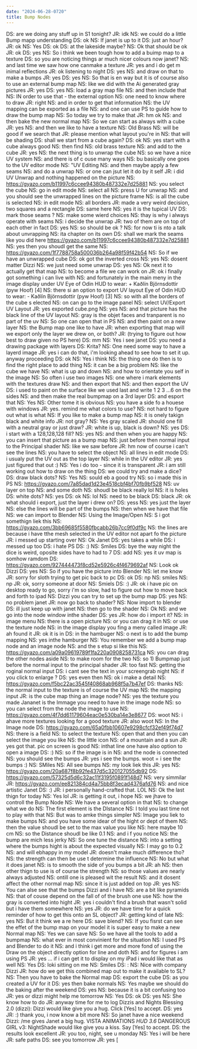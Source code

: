 ```yaml
---
date: "2024-06-28-0720"
title: Bump Nodes
---
```


DS: are we doing any stuff up in S1 tonight?
JR: idk
NS: we could  do a little  Bump mapp understanding
DS: ok
NS: If janet is  up  to it
DS: just an hour?
JR: ok
NS: Yes
DS: ok
DS: at the lakeside maybe?
NS: Ok that  should be  ok
JR: ok
DS: yes
NS: So i  think we  been tough  how  to add a  buimp map  to a texture
DS: so you are noticing things ar much nicer colours now janet?
NS: and last time we saw how  one canmake a texture
JR: yes and i do get m inimal reflections
JR: ok listening to night
DS: yes
NS: and  draw on that to make a  bumps
JR: yes
DS: yes
NS: So that is  en  way but  it is  of course also to  use an external bump map
NS: like we did with the  Ai generated gray  pictures
JR: yes
DS: yes
NS: load a  gray  map  file
NS: and then include that
NS: IN order to use that  - the  external  option
NS: one  need to know where to draw
JR: right
NS: and in order to get that information
NS: the UV mapping  can be exported as a  file
NS: and one can use PS to  guide how  to draw the  bump map
NS: So today we try  to make that
JR: hm ok
NS: and then  bake the  new normal map
NS: So we  can start  as always  with a  cube
JR: yes
NS: and then  we like to have a texture
NS: Old Brass
NS: will be  good  if we search that
JR: please mention what layout you're in
NS: that will be  shading
DS: shall we start from a cube again?
DS: ok
NS: yes  start with a  cube  always  good
NS: then  find
NS: old brass texture
NS: and add to the  cube
JR: yes
NS: the  next thing is  to  unwrap the  cube
NS: so we have a  nice UV  system
NS: and there is  of c ouse many  ways
NS: bu  basically one goes to the  UV editor mode
NS: "UV Editing
NS: and then maybe apply a  few seams
NS: and  do a unwrap
NS: or  one can  jsut  let  it  do by  it  self
JR: i did UV Unwrap and nothing happened on the picture
NS: https://gyazo.com/b11997c6ccee94380b487332e7d25881
NS: you  select the  cube
NS: go in  edit mode
NS: select all
NS: press U for  unwrap
NS: and you should see the  unwrapped lines on the picture frame
NS: is all  the  cube is  selected
NS: in edit mode
NS: all borders
JR: made a very weird decision, two squares and a rectangle
DS: same here
NS: yes it is   the  tupical UV
DS: mark those seams ?
NS: make some  wierd choices
NS: thay  is  why  i always  operate with seams
NS: i  decide the  unwrap
JR: two of them are on top of each other in fact
DS: yes
NS: so  should  be  ok ?
NS: for  now  ti is  nto a  talk about  unvrapping
NS: ita  chapter on its  own
DS: shall we mark the seams like you did here https://gyazo.com/b11997c6ccee94380b487332e7d25881
NS: yes then you shoudl  get the  same
NS: https://gyazo.com/1f7788758a500036b264a98f59f42b54
NS: So if we have an  unwrapped cube
DS: ok got the inverted cross
NS: yes
NS: dosent matter  Dizzi
NS: we just need some  unwrap
DS: yes
NS: Ok next it  to actually  get that map
NS: to become a  file we can work  on
JR: ok i finally got something i can live with
NS: and fortunately  in the main meny  in the  image  display  under UV
Eye of Odin HUD to wear: + Kaðlín Björnsdottir (pyw Hoof)  [4]
NS: there si an  option to export  UV layout
Eye of Odin HUD to wear: - Kaðlín Björnsdottir (pyw Hoof)  [3]
NS: so with all the  borders of the  cube s elected
NS: on can go  to the  image  panel
NS: select UV/Export UV Layout
JR: yes exported cube.png
NS: yes
NS: and that  picture has the  black line  of the  UV layout
NS: gray is  the objet  faces and tranparent is  no  part of the  uv
NS: So one can open that in PS
NS: and then paint on a  new layer
NS: the  Bump map  one like to  have
JR: when exporting that map will we export only the layer we drew on, or both?
JR: (trying to figure out how best to draw given no PS here)
DS: mm
NS: Yes i see janet
DS: you need a drawing package with layers
DS: Krita?
NS: One  need some  way to  have a layerd image
JR: yes i can do that, i'm looking ahead to see how to set it up. anyway proceeding
DS: ok
NS: Yes i  think
NS: the  thing  one  do then is  to find the  right place to add thing
NS: it  can be a  big problem
NS: like the  cube  we have
NS: what is  up and  down
NS: and how  to  orientate  you self in the  image
NS: So often i  use  two  images
NS: one where  i mark  elements with the  textures draw
NS: and then export  that
NS: and then export the  UV
DS: i used to paint on the surface like we used last and write 1 2 3 ...6 on the sides
NS: and then  make the  real bumpmap  on a  3rd layer
DS: and esport that
NS: Yes
NS: Other  tome it is  obvious
NS: you have a  side fo a  houese with  windows
JR: yes. remind me what colors to use?
NS: not  hard to  figure out  what is  what
NS: If you like to make a bump map
NS: it is  onely  takign  black  and  white  info
JR: not gray?
NS: Yes  gray scaled
JR: should one fill with a neutral gray or just draw?
JR: white is up, black is down?
NS: yes
DS: i start with a 128,128,128 fill?
NS: yes
NS: and then  when you are happy
NS: you can insert that picture as a bump map
NS: just before then  normal input to the  Principal shader
NS: like we saw  before
JR: hm now of course i can't see the lines
NS: you have to select the  object
NS: all lines in  edit mode
DS: i usualy put the UV out as the top layer
NS: while  in the  UV  editor
JR: yes just figured that out :)
NS: Yes i  do  too - since it is  transparent
JR: i am still working out how to draw on the thing
DS: we could try and make a dice?
DS: draw black dots?
NS: Yes
NS: sould  eb  a  good try
NS: so i made this  in PS
NS: https://gyazo.com/7a85dad1d23e4518cbf4bf70fb9bf528
NS: uv layer on top
NS: and some  doth
NS: shoudl be  black  really  lol
NS: it is  holes
DS: white dots?
NS: yes
DS: ok
NS: lol
NS: need to be  black
DS: black
JR: ok what should i export, just the layer i drew on?
DS: yess
NS: yes  just the layer
NS: else the lines  will be part of the  bumps
NS: then  when we have that file
NS: we can import to Blender
NS: Using the  Image/Open
NS: S  i got  somethign liek this
NS: https://gyazo.com/3bb69685f5580fbcabb26b7cc9f0df9c
NS: the lines are because i have tthe  mesh selected in the  UV  editor  not  apart fo the picture
JR: i messed up starting over
NS: Ok  Janet
DS: yes takes a while
DS: i messed up too
DS: i hate PS
DS: :)
NS: Smiles
DS: bye the way night the dice is weird, oposite sides have to had to 7
DS: add
NS: yes it  uv map  is   somhow  ramdom
DS: https://gyazo.com/927444473f8cd52e5926c4f4679692af
NS: Look ok  Dizzi
DS: yes
NS: So  if  you have the picture into  Blender
NS: let me know
JR: sorry for sloth trying to get pic back to pc
DS: ok
DS: np
NS: smiles
NS: np
JR: ok, sorry someone at door
NS: Smiels
DS: :)
JR: ok i have pic on desktop ready to go, sorry i'm so slow, had to figure out how to move back and forth to ipad
NS: Dizzi  you can  try to set  up the  bump map
DS: yes
NS: no problem  janet
JR: now go back to shader?
NS: Now  import to blender
DS: ill just keep up with janet
NS: then go to the  shader
NS: Ok
NS: and we  go  into the  node  window  inthe  shader
DS: yes
JR: how do i import it?
NS: in image menu
NS: there is a  open  picture
NS: or  you can drag it  in
NS: or  use the  texture node
NS: in the  image  display   you   fing a meny  called image
JR: ah found it
JR: ok it is in
DS: in the hambuger
NS: o  next is  to add the  bump  mapping
NS: yes inthe  hamburger
NS: You  remember we  add a bump map node and an image  node
NS: and the s etup  si like  this
NS: https://gyazo.com/a09a09619789f1fa220a0908258731ca
NS: you can drag the  other nodes aside
NS: to make  room for the   two
NS: so 1)  Bumpmap  just before the  normal  input to the  principal shader
JR: too fast
NS: getting the  roginal normal input
DS: i cant see the text in your screengrab night
NS: if you click to enlarge ?
DS: yes even then
NS: ok i make a detail
NS: https://gyazo.com/f5bc22ac3545f40868ab968f5a7b47ef
DS: thanks
NS: the normal  input to the texture is  of course the  UV  map
NS: the  mapping input
JR: is the cube map thing an image node?
NS: yes the  texture  you made Jananet is  the  Immage  you need to  have in the  image  node
NS: so you can select  from the  node the  image  to  use
NS: https://gyazo.com/4f7dd61179604eac0e530ba14e3e8677
DS: woot
NS: i ahave more textures  looking for a  good  texture
JR: also woot
NS: In the  Image node
DS: https://gyazo.com/65a0fbb10607e9298cfcf32ef49f74d7
NS: there is a  field
NS: to select the  texture
NS: open that and then you can select the  image  you  like
NS: the little  icon
NS: of a mountain and a  sun
JR: yes got that. pic on screen is good
NS: inthat line  one have  also  option to  open a  image
DS: :)
NS: so  if  the  image is  in
NS: and the node is  connected
NS: you  should  see the  bumps
JR: yes i see the bumps. woot = i see the bumps :)
NS: SMiles
NS: All see  bumps
NS: my look liek  this
JR: yes
NS: https://gyazo.com/20a687f8b92fe437d5c320127055db92
DS: https://gyazo.com/57325d5d6c32ac11f3195f0891f148d7
NS: very  simmilar
JR: https://gyazo.com/ee821384cd4a75bb8f3ecad4376afd76
NS: and  nice artistic  Janet
DS: :)
JR: i personally hand-crafted that. LOL
NS: Ok  the last thign for  today
NS: Yes lol
JR: is getting it out, i hope
NS: we jhave to  controll the Bump Node
NS: We have a several option in that
NS: to change  what we  do
NS: The first element is the DIstance
NS: I  told you last time not to play  with  that
NS: But was to amke  things  simpler
NS: Image you liek to make  bumps
NS: and you have some idear of the  hight  or dept of  them
NS: then the value shoudl be set to the max value  you  like
NS: here maybe  10 cm
NS: so the  Distance shoudl be like  0.1
NS: and i f you notice
NS: the bump are mich  less jerky
NS: So  one  tune  the  distance
NS: into a setting where the  bumps  hight  is  about  the  expected visually
NS: I may  go to  0.2
NS: and will ebhappy  in my  model
JR: doesn't make much difference tho?
NS: the  strength  can then  be  use t  determine  the  influence
NS: No but  what it  does  janet
NS: is  to smooth  the  side of  you  bumps a bit
JR: ah
NS: then other thign to use is of course the  strength
NS: so  those  values are nearly always  adjusted
NS: ontill one  is pleased wit the  result
NS: and it  dosent affect the  other normal map
NS: since it is  just added on  top
JR: yes
NS: You can alse see that the bumps  Dizzi and  i have
NS: are a bit like  pyramids
NS: that of couse depend on the  fall of  of the  brush one  use
NS: how the  gray is converted into hight
JR: yes i couldn't find a brush that wasn't solid but i have them somewhere
NS: yes
JR: do we have time for a quick reminder of how to get this onto an SL object?
JR: getting kind of late
NS: yes
NS: But  it  think we a re here
DS: save blend?
NS: If  you  fisrst can see the  effet of the bump map  on your  model  it is  super easy to make a new Normal map
NS: Yes we can save
NS: So we  have all the  tools to add a  bumpmap
NS: what ever in most convinient for the  situation
NS: I  used PS and Blender to do  it
NS: and i  think i get more and more  fond of  using the  Draw on the  object directly  option for line and  doth
NS: and for  figures i am using  PS
JR: yes ... if i can get it to display on my iPad i would like that as well
NS: Yes
DS: loki sitting on me
NS: Smiles
DS: :
NS: Nice with  company  Dizzi
JR: how do we get this combined map out to make it available to SL?
NS: Then you have  to bake the  Normal map
DS: export the cube
DS: as you created a UV for it
DS: yes then bake normals
NS: Yes maybe  we should  do the  baking  after the  weekend
DS: yes
NS: because it is  a bit  confusing too
JR: yes or dizzi might help  me tomorrow
NS: Yes
DS: ok
DS: yes
NS: She know how  to  do
JR: anyway time for me to log
Dizzis and Nights Blessing 2.0 (dizzi): Dizzi would like give you a hug. Click [Yes] to accept.
DS: yes
JR: :) thank you, i now know a bit more
NS: So janet  have a nice  weekend
Dizzi: /me gives Janet a big hug.
VISTA ANIMATIONS *HUD 3.6*  DANGEROUS GIRL v3: NightShade would like give you a kiss. Say [Yes] to accept.
DS: the results look excellent
JR: you too, night, see u monday
NS: Yes i  will be here
JR: safe paths
DS: see you tomorrow
JR: yes
[